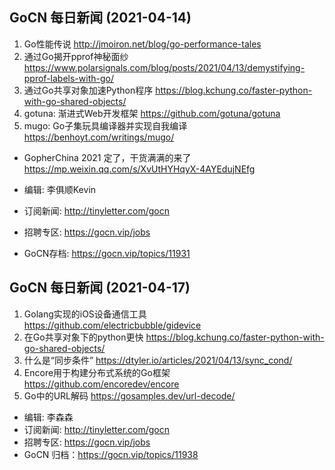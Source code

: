 ## GoCN 每日新闻 (2021-04-14)

1. Go性能传说 http://jmoiron.net/blog/go-performance-tales
2. 通过Go揭开pprof神秘面纱 https://www.polarsignals.com/blog/posts/2021/04/13/demystifying-pprof-labels-with-go/
3. 通过Go共享对象加速Python程序 https://blog.kchung.co/faster-python-with-go-shared-objects/
4. gotuna: 渐进式Web开发框架 https://github.com/gotuna/gotuna
5. mugo: Go子集玩具编译器并实现自我编译 https://benhoyt.com/writings/mugo/

- GopherChina 2021 定了，干货满满的来了 https://mp.weixin.qq.com/s/XvUtHYHqyX-4AYEdujNEfg

- 编辑: 李俱顺Kevin
- 订阅新闻: http://tinyletter.com/gocn
- 招聘专区: https://gocn.vip/jobs
- GoCN存档: https://gocn.vip/topics/11931



## GoCN 每日新闻 (2021-04-17)

1. Golang实现的iOS设备通信工具 https://github.com/electricbubble/gidevice
2. 在Go共享对象下的python更快 https://blog.kchung.co/faster-python-with-go-shared-objects/
3. 什么是“同步条件” https://dtyler.io/articles/2021/04/13/sync_cond/
4. Encore用于构建分布式系统的Go框架 https://github.com/encoredev/encore
5. Go中的URL解码 https://gosamples.dev/url-decode/

* 编辑: 李森森
* 订阅新闻: http://tinyletter.com/gocn
* 招聘专区: https://gocn.vip/jobs
* GoCN 归档：https://gocn.vip/topics/11938
